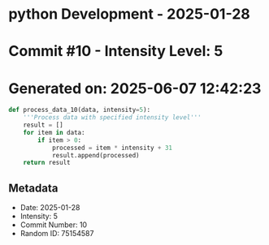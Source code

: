 ﻿# python Development - 2025-01-28
# Commit #10 - Intensity Level: 5
# Generated on: 2025-06-07 12:42:23
```python
def process_data_10(data, intensity=5):
    '''Process data with specified intensity level'''
    result = []
    for item in data:
        if item > 0:
            processed = item * intensity + 31
            result.append(processed)
    return result
```
## Metadata
- Date: 2025-01-28
- Intensity: 5
- Commit Number: 10
- Random ID: 75154587
